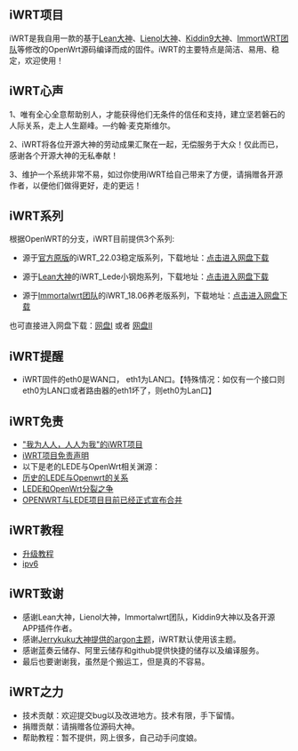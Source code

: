 iWRT项目
-------------------------------------------------------------------

iWRT是我自用一款的基于[Lean大神](https://github.com/coolsnowwolf/lede)、[Lienol大神](https://github.com/lienol/openwrt)、[Kiddin9大神](https://github.com/kiddin9)、[ImmortWRT团队](https://github.com/immortalwrt/immortalwrt)等修改的OpenWrt源码编译而成的固件。iWRT的主要特点是简洁、易用、稳定，欢迎使用！

iWRT心声
-------------------------------------------------------------------

1、唯有全心全意帮助别人，才能获得他们无条件的信任和支持，建立坚若磐石的人际关系，走上人生巅峰。—约翰·麦克斯维尔。 

2、iWRT将各位开源大神的劳动成果汇聚在一起，无偿服务于大众！仅此而已，感谢各个开源大神的无私奉献！

3、维护一个系统非常不易，如过你使用iWRT给自己带来了方便，请捐赠各开源作者，以便他们做得更好，走的更远！


iWRT系列
-------------------------------------------------------------------

根据OpenWRT的分支，iWRT目前提供3个系列:

* 源于[官方原版](https://github.com/openwrt/openwrt)的iWRT_22.03稳定版系列，下载地址：[点击进入网盘下载](https://lede.lanzouo.com/b00w9tzkb)

* 源于[Lean大神](https://github.com/coolsnowwolf/lede)的iWRT_Lede小钢炮系列，下载地址：[点击进入网盘下载](https://lede.lanzouv.com/b00w8axfe)

* 源于[Immortalwrt团队](https://github.com/immortalwrt/immortalwrt)的iWRT_18.06养老版系列，下载地址：[点击进入网盘下载](https://lede.lanzouo.com/b00tcg9sf)

也可直接进入网盘下载：[网盘Ⅰ](https://pan.iwrt.top) 或者 [网盘Ⅱ](https://disk.iwrt.top)    


iWRT提醒
-------------------------------------------------------------------

* iWRT固件的eth0是WAN口， eth1为LAN口。【特殊情况：如仅有一个接口则eth0为LAN口或者路由器的eth1坏了，则eth0为Lan口】

iWRT免责
-------------------------------------------------------------------

* ["我为人人，人人为我"的iWRT项目](./我为人人,人人为我_的iWRT项目.md) 
* [iWRT项目免责声明](./iWRT项目免责声明.md) 
* 以下是老的LEDE与OpenWrt相关渊源：
* [历史的LEDE与Openwrt的关系](./历史的LEDE与Openwrt的关系.md) 
* [LEDE和OpenWrt分裂之争](./LEDE和OpenWrt分裂之争.md) 
* [OPENWRT与LEDE项目目前已经正式宣布合并](./OPENWRT与LEDE项目目前已经正式宣布合并.md) 


iWRT教程
-------------------------------------------------------------------
  
* [升级教程](./upgrade.md)                            
* [ipv6](./ipv6.md)                            

iWRT致谢
-------------------------------------------------------------------

  * 感谢Lean大神，Lienol大神，Immortalwrt团队，Kiddin9大神以及各开源APP插件作者。
  * 感谢[Jerrykuku大神提供的argon主题](https://github.com/jerrykuku/luci-theme-argon.git)，iWRT默认使用该主题。
  * 感谢蓝奏云储存、阿里云储存和github提供快捷的储存以及编译服务。
  * 最后也要谢谢我，虽然是个搬运工，但是真的不容易。
  
iWRT之力
-------------------------------------------------------------------
  
  * 技术贡献：欢迎提交bug以及改进地方。技术有限，手下留情。
  * 捐赠贡献：请捐赠各位源码大神。
  * 帮助教程：暂不提供，网上很多，自己动手问度娘。
